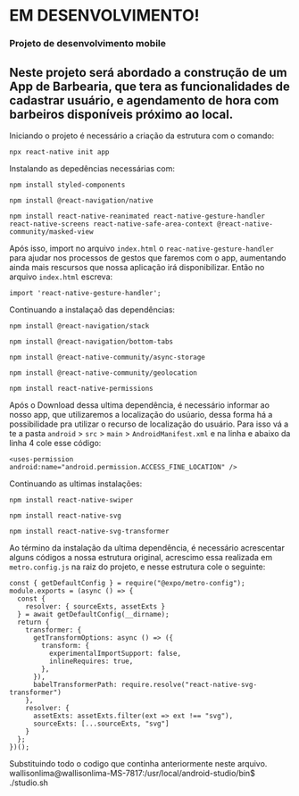 # EM DESENVOLVIMENTO!


### Projeto de desenvolvimento mobile

## Neste projeto será abordado a construção de um App de Barbearia, que tera as funcionalidades de cadastrar usuário, e agendamento de hora com barbeiros disponíveis próximo ao local.


Iniciando o projeto é necessário a criação da estrutura com o comando:

`npx react-native init app`

Instalando as depedências necessárias com:

`npm install styled-components`

`npm install @react-navigation/native`

`npm install react-native-reanimated react-native-gesture-handler react-native-screens react-native-safe-area-context @react-native-community/masked-view`

Após isso, import no arquivo `index.html` o `reac-native-gesture-handler` para ajudar nos processos de gestos que faremos com o app, aumentando ainda mais rescursos que nossa aplicação irá disponibilizar. Então no arquivo `index.html` escreva:

`import 'react-native-gesture-handler';`

Continuando a instalaçaõ das dependências:

`npm install @react-navigation/stack`

`npm install @react-navigation/bottom-tabs`

`npm install @react-native-community/async-storage`

`npm install @react-native-community/geolocation`

`npm install react-native-permissions`

Após o Download dessa ultima dependência, é necessário informar ao nosso app, que utilizaremos a localização do usúario, dessa forma há a possibilidade pra utilizar  o recurso de localização do usuário. Para isso vá a te a pasta `android` > `src` > `main` > `AndroidManifest.xml` e na linha e abaixo da linha 4 cole esse código:

`<uses-permission android:name="android.permission.ACCESS_FINE_LOCATION" />`

Continuando as ultimas instalações:

`npm install react-native-swiper`

`npm install react-native-svg`

`npm install react-native-svg-transformer`

Ao término da instalação da ultima dependência, é necessário acrescentar alguns códigos a nossa estrutura original, acrescimo essa realizada em `metro.config.js` na raiz do projeto, e nesse estrutura cole o seguinte: 

```
const { getDefaultConfig } = require("@expo/metro-config");
module.exports = (async () => {
  const {
    resolver: { sourceExts, assetExts }
  } = await getDefaultConfig(__dirname);
  return {
    transformer: {
      getTransformOptions: async () => ({
        transform: {
          experimentalImportSupport: false,
          inlineRequires: true,
        },
      }),
      babelTransformerPath: require.resolve("react-native-svg-transformer")
    },
    resolver: {
      assetExts: assetExts.filter(ext => ext !== "svg"),
      sourceExts: [...sourceExts, "svg"]
    }
  };
})();
```
Substituindo todo o codigo que continha anteriormente neste arquivo.
   wallisonlima@wallisonlima-MS-7817:/usr/local/android-studio/bin$ ./studio.sh
